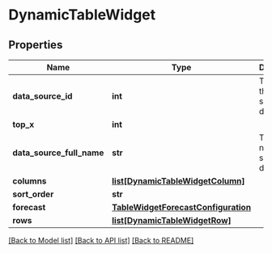 # DynamicTableWidget

## Properties
Name | Type | Description | Notes
------------ | ------------- | ------------- | -------------
**data_source_id** | **int** | The id of the selected datasource | 
**top_x** | **int** |  | [optional] 
**data_source_full_name** | **str** | The full name of the selected datasource | [optional] 
**columns** | [**list[DynamicTableWidgetColumn]**](DynamicTableWidgetColumn.md) |  | 
**sort_order** | **str** |  | [optional] 
**forecast** | [**TableWidgetForecastConfiguration**](TableWidgetForecastConfiguration.md) |  | [optional] 
**rows** | [**list[DynamicTableWidgetRow]**](DynamicTableWidgetRow.md) |  | 

[[Back to Model list]](../README.md#documentation-for-models) [[Back to API list]](../README.md#documentation-for-api-endpoints) [[Back to README]](../README.md)

